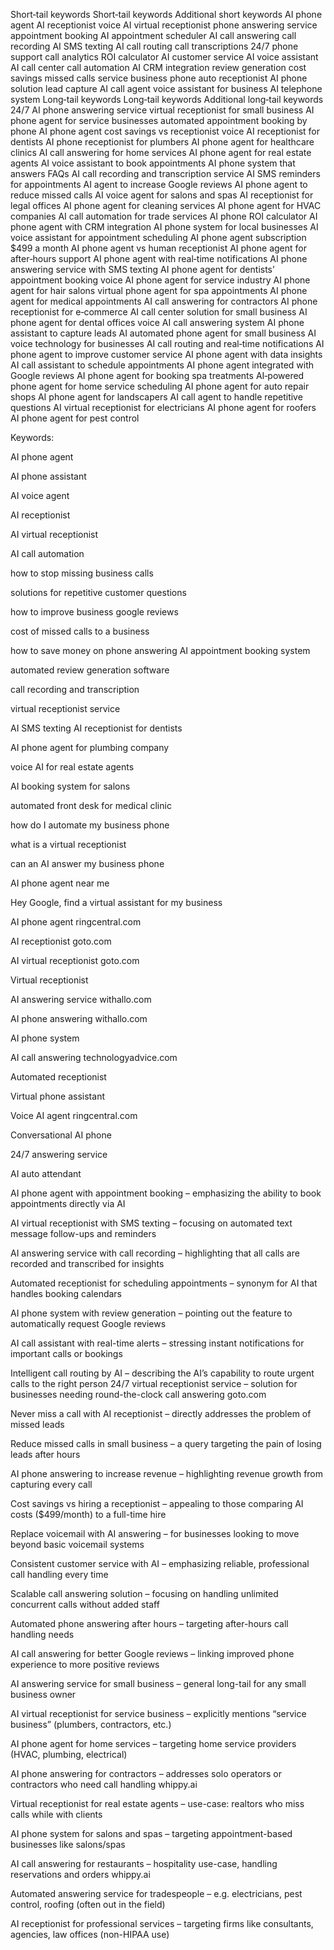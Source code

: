 Short‑tail keywords
Short‑tail keywords	Additional short keywords
AI phone agent	AI receptionist
voice AI	virtual receptionist
phone answering service	appointment booking
AI appointment scheduler	AI call answering
call recording	AI SMS texting
AI call routing	call transcriptions
24/7 phone support	call analytics
ROI calculator	AI customer service
AI voice assistant	AI call center
call automation	AI CRM integration
review generation	cost savings
missed calls	service business phone
auto receptionist	AI phone solution
lead capture	AI call agent
voice assistant for business	AI telephone system
Long‑tail keywords
Long‑tail keywords	Additional long‑tail keywords
24/7 AI phone answering service	virtual receptionist for small business
AI phone agent for service businesses	automated appointment booking by phone
AI phone agent cost savings vs receptionist	voice AI receptionist for dentists
AI phone receptionist for plumbers	AI phone agent for healthcare clinics
AI call answering for home services	AI phone agent for real estate agents
AI voice assistant to book appointments	AI phone system that answers FAQs
AI call recording and transcription service	AI SMS reminders for appointments
AI agent to increase Google reviews	AI phone agent to reduce missed calls
AI voice agent for salons and spas	AI receptionist for legal offices
AI phone agent for cleaning services	AI phone agent for HVAC companies
AI call automation for trade services	AI phone ROI calculator
AI phone agent with CRM integration	AI phone system for local businesses
AI voice assistant for appointment scheduling	AI phone agent subscription $499 a month
AI phone agent vs human receptionist	AI phone agent for after‑hours support
AI phone agent with real‑time notifications	AI phone answering service with SMS texting
AI phone agent for dentists’ appointment booking	voice AI phone agent for service industry
AI phone agent for hair salons	virtual phone agent for spa appointments
AI phone agent for medical appointments	AI call answering for contractors
AI phone receptionist for e‑commerce	AI call center solution for small business
AI phone agent for dental offices	voice AI call answering system
AI phone assistant to capture leads	AI automated phone agent for small business
AI voice technology for businesses	AI call routing and real‑time notifications
AI phone agent to improve customer service	AI phone agent with data insights
AI call assistant to schedule appointments	AI phone agent integrated with Google reviews
AI phone agent for booking spa treatments	AI‑powered phone agent for home service scheduling
AI phone agent for auto repair shops	AI phone agent for landscapers
AI call agent to handle repetitive questions	AI virtual receptionist for electricians
AI phone agent for roofers	AI phone agent for pest control

Keywords:

AI phone agent

AI phone assistant

AI voice agent

AI receptionist

AI virtual receptionist

AI call automation

how to stop missing business calls

solutions for repetitive customer questions

how to improve business google reviews

cost of missed calls to a business

how to save money on phone answering
AI appointment booking system

automated review generation software

call recording and transcription

virtual receptionist service

AI SMS texting
AI receptionist for dentists

AI phone agent for plumbing company

voice AI for real estate agents

AI booking system for salons

automated front desk for medical clinic

how do I automate my business phone

what is a virtual receptionist

can an AI answer my business phone

AI phone agent near me

Hey Google, find a virtual assistant for my business

AI phone agent
ringcentral.com

AI receptionist
goto.com

AI virtual receptionist
goto.com

Virtual receptionist

AI answering service
withallo.com

AI phone answering
withallo.com

AI phone system

AI call answering
technologyadvice.com

Automated receptionist

Virtual phone assistant

Voice AI agent
ringcentral.com

Conversational AI phone

24/7 answering service

AI auto attendant

AI phone agent with appointment booking – emphasizing the ability to book appointments directly via AI

AI virtual receptionist with SMS texting – focusing on automated text message follow-ups and reminders

AI answering service with call recording – highlighting that all calls are recorded and transcribed for insights

Automated receptionist for scheduling appointments – synonym for AI that handles booking calendars

AI phone system with review generation – pointing out the feature to automatically request Google reviews

AI call assistant with real-time alerts – stressing instant notifications for important calls or bookings

Intelligent call routing by AI – describing the AI’s capability to route urgent calls to the right person
24/7 virtual receptionist service – solution for businesses needing round-the-clock call answering
goto.com

Never miss a call with AI receptionist – directly addresses the problem of missed leads

Reduce missed calls in small business – a query targeting the pain of losing leads after hours

AI phone answering to increase revenue – highlighting revenue growth from capturing every call

Cost savings vs hiring a receptionist – appealing to those comparing AI costs ($499/month) to a full-time hire

Replace voicemail with AI answering – for businesses looking to move beyond basic voicemail systems

Consistent customer service with AI – emphasizing reliable, professional call handling every time

Scalable call answering solution – focusing on handling unlimited concurrent calls without added staff

Automated phone answering after hours – targeting after-hours call handling needs

AI call answering for better Google reviews – linking improved phone experience to more positive reviews

AI answering service for small business – general long-tail for any small business owner

AI virtual receptionist for service business – explicitly mentions “service business” (plumbers, contractors, etc.)

AI phone agent for home services – targeting home service providers (HVAC, plumbing, electrical)

AI phone answering for contractors – addresses solo operators or contractors who need call handling
whippy.ai

Virtual receptionist for real estate agents – use-case: realtors who miss calls while with clients

AI phone system for salons and spas – targeting appointment-based businesses like salons/spas

AI call answering for restaurants – hospitality use-case, handling reservations and orders
whippy.ai

Automated answering service for tradespeople – e.g. electricians, pest control, roofing (often out in the field)

AI receptionist for professional services – targeting firms like consultants, agencies, law offices (non-HIPAA use)